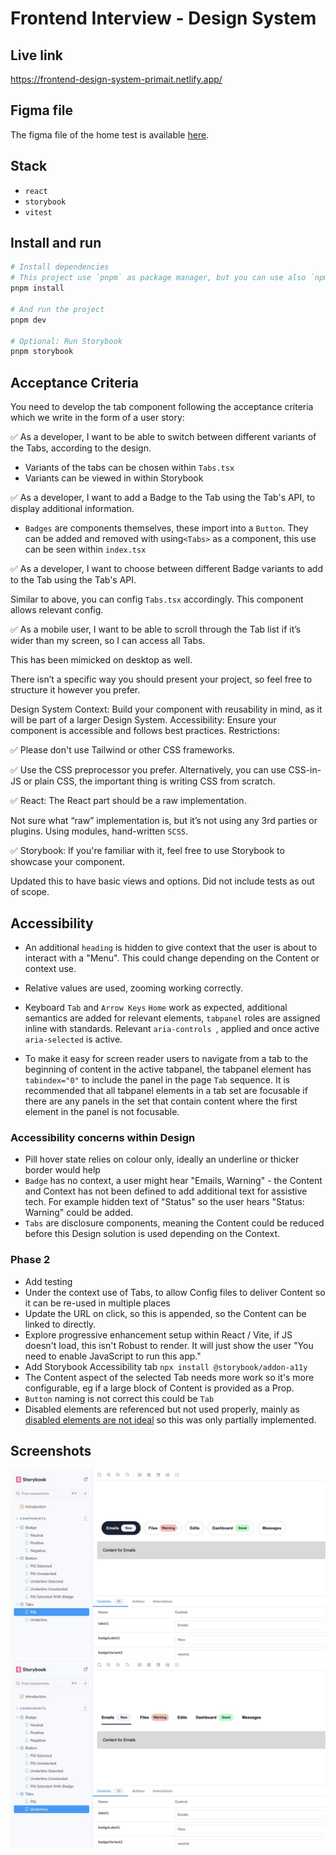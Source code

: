 # Frontend Interview - Design System

## Live link

https://frontend-design-system-primait.netlify.app/

## Figma file

The figma file of the home test is available [here](https://www.figma.com/design/OclakAGLSXDoMKLFvwLNMP/%F0%9F%92%BB-Design-System-Home-Test---Tabs-Component?node-id=0-1&t=4pG7NN6HKxgxroDz-1).

## Stack

- `react`
- `storybook`
- `vitest`

## Install and run

```bash
# Install dependencies
# This project use `pnpm` as package manager, but you can use also `npm` or `yarn`.
pnpm install

# And run the project
pnpm dev

# Optional: Run Storybook
pnpm storybook
```

## Acceptance Criteria

You need to develop the tab component following the acceptance criteria which we write in the form of a user story:

✅ As a developer, I want to be able to switch between different variants of the Tabs, according to the design.

- Variants of the tabs can be chosen within `Tabs.tsx`
- Variants can be viewed in within Storybook

✅ As a developer, I want to add a Badge to the Tab using the Tab's API, to display additional information.

- `Badges` are components themselves, these import into a `Button`. They can be added and removed with using`<Tabs>` as a component, this use can be seen within `index.tsx`

✅ As a developer, I want to choose between different Badge variants to add to the Tab using the Tab's API.

Similar to above, you can config `Tabs.tsx` accordingly. This component allows relevant config.

✅ As a mobile user, I want to be able to scroll through the Tab list if it’s wider than my screen, so I can access all Tabs.

This has been mimicked on desktop as well.

There isn’t a specific way you should present your project, so feel free to structure it however you prefer.

Design System Context: Build your component with reusability in mind, as it will be part of a larger Design System.
Accessibility: Ensure your component is accessible and follows best practices.
Restrictions:

✅ Please don't use Tailwind or other CSS frameworks.

✅ Use the CSS preprocessor you prefer. Alternatively, you can use CSS-in-JS or plain CSS, the important thing is writing CSS from scratch.

✅ React: The React part should be a raw implementation.

Not sure what “raw” implementation is, but it’s not using any 3rd parties or plugins. Using modules, hand-written `SCSS`.

✅  Storybook: If you're familiar with it, feel free to use Storybook to showcase your component.

Updated this to have basic views and options.  Did not include tests as out of scope.

## Accessibility

- An additional `heading` is hidden to give context that the user is about to interact with a "Menu". This could change depending on the Content or context use.

- Relative values are used, zooming working correctly.

- Keyboard `Tab` and `Arrow Keys` `Home`  work as expected, additional semantics are added for relevant elements, `tabpanel` roles are assigned inline with standards. Relevant `aria-controls `, applied and once active `aria-selected` is active.

- To make it easy for screen reader users to navigate from a tab to the beginning of content in the active tabpanel, the tabpanel element has `tabindex="0"` to include the panel in the page `Tab` sequence. It is recommended that all tabpanel elements in a tab set are focusable if there are any panels in the set that contain content where the first element in the panel is not focusable.

### Accessibility concerns within Design

- Pill hover state relies on colour only, ideally an underline or thicker border would help
- `Badge` has no context, a user might hear "Emails, Warning" - the Content and Context has not been defined to add additional text for assistive tech. For example hidden text of "Status" so the user hears "Status: Warning" could be added.
- `Tabs` are disclosure components, meaning the Content could be reduced before this Design solution is used depending on the Context.

### Phase 2

- Add testing
- Under the context use of Tabs, to allow Config files to deliver Content so it can be re-used in multiple places
- Update the URL on click, so this is appended, so the Content can be linked to directly.
- Explore progressive enhancement setup within React /  Vite, if JS doesn't load, this isn't Robust to render. It will just show the user "You need to enable JavaScript to run this app."
- Add Storybook Accessibility tab `npx install @storybook/addon-a11y`
- The Content aspect of the selected Tab needs more work so it's more configurable, eg if a large block of Content is provided as a Prop.
- `Button` naming is not correct this could be `Tab`
- Disabled elements are referenced but not used properly, mainly as [disabled elements are not ideal](https://axesslab.com/disabled-buttons-suck/) so this was only partially implemented.

## Screenshots

![Storybook Screenshot of Design System Tabs Pill variant](image-1.jpeg)
![Storybook Screenshot of Design System Tabs Underline variant](image-2.jpeg)
